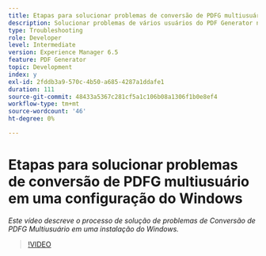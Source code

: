 ```yaml
---
title: Etapas para solucionar problemas de conversão de PDFG multiusuário em uma configuração do Windows
description: Solucionar problemas de vários usuários do PDF Generator na Instalação do Windows.
type: Troubleshooting
role: Developer
level: Intermediate
version: Experience Manager 6.5
feature: PDF Generator
topic: Development
index: y
exl-id: 2fddb3a9-570c-4b50-a685-4287a1ddafe1
duration: 111
source-git-commit: 48433a5367c281cf5a1c106b08a1306f1b0e8ef4
workflow-type: tm+mt
source-wordcount: '46'
ht-degree: 0%

---
```


# Etapas para solucionar problemas de conversão de PDFG multiusuário em uma configuração do Windows

*Este vídeo descreve o processo de solução de problemas de Conversão de PDFG Multiusuário em uma instalação do Windows.*

>[!VIDEO](https://video.tv.adobe.com/v/335550?quality=12&learn=on)
